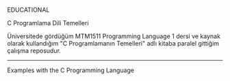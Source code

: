 EDUCATIONAL

C Programlama Dili Temelleri

Üniversitede gördüğüm MTM1511 Programming Language 1 dersi ve kaynak olarak kullandığım "C Programlamanın Temelleri" adlı kitaba paralel gittiğim çalışma reposudur.

------------------------------------------------

Examples with the C Programming Language